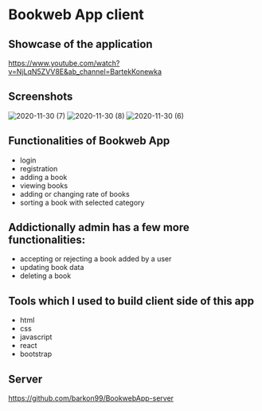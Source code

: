 # Bookweb App client

## Showcase of the application
https://www.youtube.com/watch?v=NjLqN5ZVV8E&ab_channel=BartekKonewka

## Screenshots
![2020-11-30 (7)](https://user-images.githubusercontent.com/50615675/100616076-d7578180-3318-11eb-937b-42e16e6957c4.png)
![2020-11-30 (8)](https://user-images.githubusercontent.com/50615675/100616084-d9b9db80-3318-11eb-9ca7-f25cccc09cab.png)
![2020-11-30 (6)](https://user-images.githubusercontent.com/50615675/100616090-db839f00-3318-11eb-8f39-774866f938d4.png)

## Functionalities of Bookweb App
 - login  
 - registration 
 - adding a book 
 - viewing books 
 - adding or changing rate of books 
 - sorting a book with selected category
 
 ## Addictionally admin has a few more functionalities: 
 - accepting or rejecting a book added by a user  
 - updating book data 
 - deleting a book
 
 ## Tools which I used to build client side of this app 
 - html
 - css
 - javascript
 - react
 - bootstrap
 
 
 ## Server
 https://github.com/barkon99/BookwebApp-server

